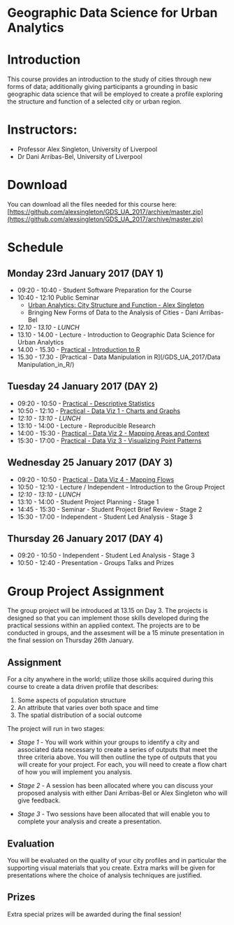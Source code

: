 # Geographic Data Science for Urban Analytics


# Introduction
This course provides an introduction to the study of cities through new forms of data; additionally giving participants a grounding in basic geographic data science that will be employed to create a profile exploring the structure and function of a selected city or urban region.

# Instructors:
* Professor Alex Singleton, University of Liverpool
* Dr Dani Arribas-Bel, University of Liverpool

# Download

You can download all the files needed for this course here: [https://github.com/alexsingleton/GDS_UA_2017/archive/master.zip](https://github.com/alexsingleton/GDS_UA_2017/archive/master.zip)

# Schedule

## Monday 23rd January 2017 (DAY 1)
* 09:20 - 10:40 - Student Software Preparation for the Course
* 10:40 - 12:10 Public Seminar
    * [Urban Analytics: City Structure and Function - Alex Singleton](/GDS_UA_2017/presentation/Singleton_Public_Lecture.pdf)
    * Bringing New Forms of Data to the Analysis of Cities - Dani Arribas-Bel
* _12.10 - 13.10 - LUNCH_
* 13.10 - 14.00 - Lecture - Introduction to Geographic Data Science for Urban Analytics
* 14.00 - 15.30 - [Practical - Introduction to R](/GDS_UA_2017/Introduction_to_R/)
* 15.30 - 17.30 - [Practical - Data Manipulation in R](/GDS_UA_2017/Data Manipulation_in_R/)

## Tuesday 24 January 2017 (DAY 2)
* 09:20 - 10:50 - [Practical - Descriptive Statistics](/GDS_UA_2017/Descriptive_statistics/)
* 10:50 - 12:10 - [Practical - Data Viz 1 - Charts and Graphs](/GDS_UA_2017/Charts_and_Graphs/)
* _12:10 - 13:10 - LUNCH_
* 13:10 - 14:00 - Lecture - Reproducible Research
* 14:00 - 15:30 - [Practical - Data Viz 2 - Mapping Areas and Context](/GDS_UA_2017/Mapping_Areas_and_Context/)
* 15:30 - 17:00 - [Practical - Data Viz 3 - Visualizing Point Patterns](/GDS_UA_2017/Visualizing_Point_Patterns/)

## Wednesday 25 January 2017 (DAY 3)
* 09:20 - 10:50 - [Practical - Data Viz 4 - Mapping Flows](/GDS_UA_2017/Mapping_Flows/)
* 10:50 - 12:10 - Lecture / Independent - Introduction to the Group Project
* _12:10 - 13:10 - LUNCH_
* 13:10 - 14:00 -  Student Project Planning - Stage 1
* 14:45 - 15:30 - Seminar - Student Project Brief Review - Stage 2
* 15:30 - 17:00 - Independent - Student Led Analysis - Stage 3

## Thursday 26 January 2017 (DAY 4)
* 09:20 - 10:50 - Independent - Student Led Analysis - Stage 3
* 10:50 - 12:40 - Presentation - Groups Talks and Prizes

# Group Project Assignment

The group project will be introduced at 13.15 on Day 3. The projects is designed so that you can implement those skills developed during the practical sessions within an applied context. The projects are to be conducted in groups, and the assesment will be a 15 minute presentation in the final session on Thursday 26th January. 

## Assignment 

For a city anywhere in the world; utilize those skills acquired during this course to create a data driven profile that describes:

1. Some aspects of population structure
2. An attribute that varies over both space and time
3. The spatial distribution of a social outcome

The project will run in two stages:

* _Stage 1_ - You will work within your groups to identify a city and associated data necessary to create a series of outputs that meet the three criteria above. You will then outline the type of outputs that you will create for your project. For each, you will need to create a flow chart of how you will implement you analysis.

* _Stage 2_ - A session has been allocated where you can discuss your proposed analysis with either Dani Arribas-Bel or Alex Singleton who will give feedback.

* _Stage 3_ - Two sessions have been allocated that will enable you to complete your analysis and create a presentation.

## Evaluation

You will be evaluated on the quality of your city profiles and in particular the supporting visual materials that you create. Extra marks will be given for presentations where the choice of analysis techniques are justified.

## Prizes

Extra special prizes will be awarded during the final session!